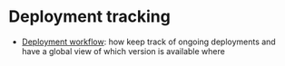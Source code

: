 # Deployment tracking
* [Deployment workflow](./simple-build-deploy): how keep track of ongoing deployments and have a global view of which version is available where
